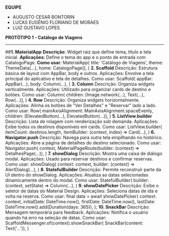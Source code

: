 
**EQUIPE**
- AUGUSTO CESAR BONTORIN
- LUCAS EUGÊNIO FLORIANO DE MORAES
- LUIZ GUSTAVO LOPES

 **PROTÓTIPO 1 - Catálogo de Viagens** 
________________________________________
##**1. MaterialApp**
**Descrição**: Widget raiz que define tema, título e tela inicial.
**Aplicações**: Define o tema do app e o ponto de entrada com CatalogoPage.
**Como usar**:
MaterialApp(
  title: 'Catálogo de Viagens',
  theme: ThemeData(...),
  home: CatalogoPage(),
)
**2. Scaffold**
Descrição: Estrutura básica de layout com AppBar, body e outros.
Aplicações: Envolve a tela principal do aplicativo e tela de detalhes.
Como usar:
Scaffold(
  appBar: AppBar(...),
  body: Column(...),
)
**3. Column**
Descrição: Organiza widgets verticalmente.
Aplicações: Utilizado para organizar cards de destino e botões.
Como usar:
Column(
  children: [Image.network(...), Text(...), Row(...)],
)
**4. Row**
Descrição: Organiza widgets horizontalmente.
Aplicações: Alinha os botões de "Ver Detalhes" e "Reservar" lado a lado.
Como usar:
Row(
  mainAxisAlignment: MainAxisAlignment.spaceEvenly,
  children: [ElevatedButton(...), ElevatedButton(...)],
)
**5. ListView.builder**
Descrição: Lista de rolagem com renderização sob demanda.
Aplicações: Exibe todos os destinos disponíveis em cards.
Como usar:
ListView.builder(
  itemCount: destinos.length,
  itemBuilder: (context, index) => Card(...),
)
**6. Navigator.push**
Descrição: Navega para outra tela empilhando no histórico.
Aplicações: Abre a página de detalhes do destino selecionado.
Como usar:
Navigator.push(
  context,
  MaterialPageRoute(builder: (context) => DetalhesPage(...)),
)
**7. showDialog**
Descrição: Mostra uma caixa de diálogo modal.
Aplicações: Usado para reservar destinos e confirmar reservas.
Como usar:
showDialog(
  context: context,
  builder: (context) => AlertDialog(...),
)
**8. StatefulBuilder**
Descrição: Permite reconstruir parte da UI dentro do showDialog.
Aplicações: Atualiza as datas selecionadas dinamicamente dentro do modal.
Como usar:
StatefulBuilder(
  builder: (context, setState) => Column(...),
)
**9. showDatePicker**
Descrição: Exibe o seletor de datas do Material Design.
Aplicações: Seleciona datas de ida e volta na reserva.
Como usar:
final data = await showDatePicker(
  context: context,
  initialDate: DateTime.now(),
  firstDate: DateTime.now(),
  lastDate: DateTime.now().add(Duration(days: 365)),
);
**10. SnackBar**
Descrição: Mensagem temporária para feedback.
Aplicações: Notifica o usuário quando há erro na seleção de datas.
Como usar:
ScaffoldMessenger.of(context).showSnackBar(
  SnackBar(content: Text('...')),
)

